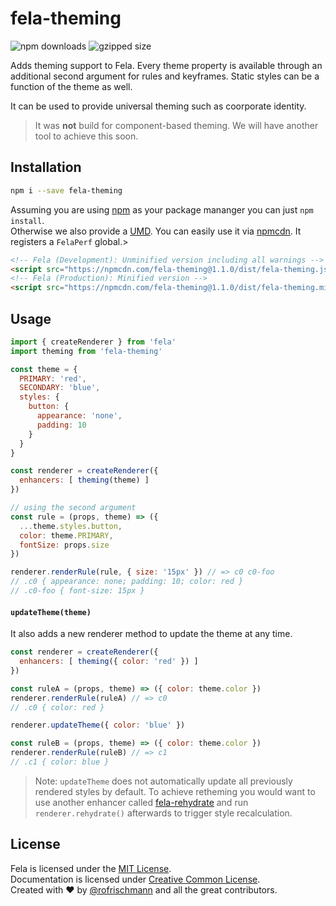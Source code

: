 # fela-theming

<img alt="npm downloads" src="https://img.shields.io/npm/dm/fela-theming.svg">
<img alt="gzipped size" src="https://img.shields.io/badge/gzipped-0.40kb-brightgreen.svg">

Adds theming support to Fela. Every theme property is available through an additional second argument for rules and keyframes. Static styles can be a function of the theme as well.

It can be used to provide universal theming such as coorporate identity.

> It was **not** build for component-based theming. We will have another tool to achieve this soon.

## Installation
```sh
npm i --save fela-theming
```
Assuming you are using [npm](https://www.npmjs.com) as your package mananger you can just `npm install`.<br>
Otherwise we also provide a [UMD](https://github.com/umdjs/umd). You can easily use it via [npmcdn](https://npmcdn.com/). It registers a  `FelaPerf` global.>
```HTML
<!-- Fela (Development): Unminified version including all warnings -->
<script src="https://npmcdn.com/fela-theming@1.1.0/dist/fela-theming.js"></script>
<!-- Fela (Production): Minified version -->
<script src="https://npmcdn.com/fela-theming@1.1.0/dist/fela-theming.min.js"></script>
```

## Usage
```javascript
import { createRenderer } from 'fela'
import theming from 'fela-theming'

const theme = {
  PRIMARY: 'red',
  SECONDARY: 'blue',
  styles: {
    button: {
      appearance: 'none',
      padding: 10
    }
  }
}

const renderer = createRenderer({
  enhancers: [ theming(theme) ]
})

// using the second argument
const rule = (props, theme) => ({
  ...theme.styles.button,
  color: theme.PRIMARY,
  fontSize: props.size
})

renderer.renderRule(rule, { size: '15px' }) // => c0 c0-foo
// .c0 { appearance: none; padding: 10; color: red }
// .c0-foo { font-size: 15px }
```

#### `updateTheme(theme)`
It also adds a new renderer method to update the theme at any time.

```javascript
const renderer = createRenderer({
  enhancers: [ theming({ color: 'red' }) ]
})

const ruleA = (props, theme) => ({ color: theme.color })
renderer.renderRule(ruleA) // => c0
// .c0 { color: red }

renderer.updateTheme({ color: 'blue' })

const ruleB = (props, theme) => ({ color: theme.color })
renderer.renderRule(ruleB) // => c1
// .c1 { color: blue }
```
> Note: `updateTheme` does not automatically update all previously rendered styles by default. To achieve retheming you would want to use another enhancer called [fela-rehydrate](https://github.com/rofrischmann/fela/blob/master/packages/fela-rehydrate/) and run `renderer.rehydrate()` afterwards to trigger style recalculation.

## License
Fela is licensed under the [MIT License](http://opensource.org/licenses/MIT).<br>
Documentation is licensed under [Creative Common License](http://creativecommons.org/licenses/by/4.0/).<br>
Created with ♥ by [@rofrischmann](http://rofrischmann.de) and all the great contributors.
